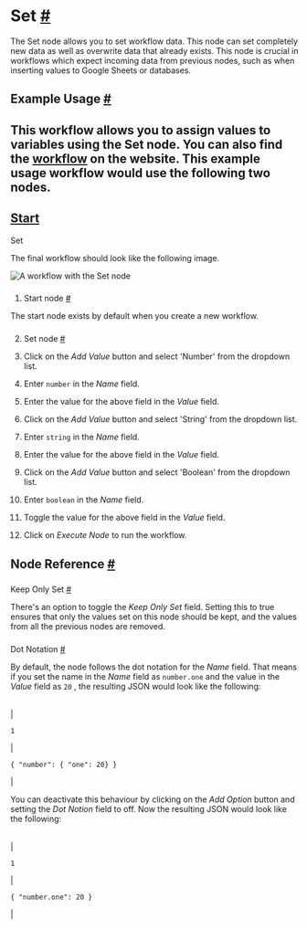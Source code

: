 


 Set
 [#](#set "Permanent link")
=================================



 The Set node allows you to set workflow data. This node can set completely new data as well as overwrite data that already exists. This node is crucial in workflows which expect incoming data from previous nodes, such as when inserting values to Google Sheets or databases.
 



 Example Usage
 [#](#example-usage "Permanent link")
-----------------------------------------------------



 This workflow allows you to assign values to variables using the Set node. You can also find the
 [workflow](https://n8n.io/workflows/526) 
 on the website. This example usage workflow would use the following two nodes.
-
 [Start](/integrations/builtin/core-nodes/n8n-nodes-base.start/) 
 -
 Set




 The final workflow should look like the following image.
 



![A workflow with the Set node](https://d33wubrfki0l68.cloudfront.net/69580e2a4946febbfd19679bfda9a47f46e2e900/0a661/_images/integrations/builtin/core-nodes/set/workflow.png)



### 
 1. Start node
 [#](#1-start-node "Permanent link")



 The start node exists by default when you create a new workflow.
 


### 
 2. Set node
 [#](#2-set-node "Permanent link")


1. Click on the
 *Add Value* 
 button and select 'Number' from the dropdown list.
2. Enter
 `number` 
 in the
 *Name* 
 field.
3. Enter the value for the above field in the
 *Value* 
 field.
4. Click on the
 *Add Value* 
 button and select 'String' from the dropdown list.
5. Enter
 `string` 
 in the
 *Name* 
 field.
6. Enter the value for the above field in the
 *Value* 
 field.
7. Click on the
 *Add Value* 
 button and select 'Boolean' from the dropdown list.
8. Enter
 `boolean` 
 in the
 *Name* 
 field.
9. Toggle the value for the above field in the
 *Value* 
 field.
10. Click on
 *Execute Node* 
 to run the workflow.



 Node Reference
 [#](#node-reference "Permanent link")
-------------------------------------------------------


### 
 Keep Only Set
 [#](#keep-only-set "Permanent link")



 There's an option to toggle the
 *Keep Only Set* 
 field. Setting this to true ensures that only the values set on this node should be kept, and the values from all the previous nodes are removed.
 


### 
 Dot Notation
 [#](#dot-notation "Permanent link")



 By default, the node follows the dot notation for the
 *Name* 
 field. That means if you set the name in the
 *Name* 
 field as
 `number.one` 
 and the value in the
 *Value* 
 field as
 `20` 
 , the resulting JSON would look like the following:
 





|  |  |
| --- | --- |
| 

```
1
```

 | 

```
{ "number": { "one": 20} }

```

 |




 You can deactivate this behaviour by clicking on the
 *Add Option* 
 button and setting the
 *Dot Notion* 
 field to off. Now the resulting JSON would look like the following:
 





|  |  |
| --- | --- |
| 

```
1
```

 | 

```
{ "number.one": 20 }

```

 |





